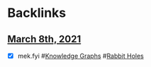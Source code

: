 
# Backlinks
## [March 8th, 2021](<March 8th, 2021.md>)
- [x] mek.fyi #[Knowledge Graphs](<Knowledge Graphs.md>) #[Rabbit Holes](<Rabbit Holes.md>)


